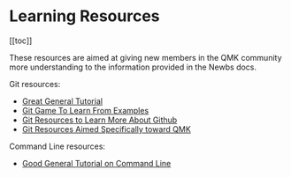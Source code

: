 # Learning Resources

[[toc]]

These resources are aimed at giving new members in the QMK community more understanding to the information provided in the Newbs docs.

Git resources:

* [Great General Tutorial](https://www.codecademy.com/learn/learn-git)
* [Git Game To Learn From Examples](https://learngitbranching.js.org/)
* [Git Resources to Learn More About Github](getting_started_github.md)
* [Git Resources Aimed Specifically toward QMK](contributing.md)


Command Line resources:

* [Good General Tutorial on Command Line](https://www.codecademy.com/learn/learn-the-command-line)
